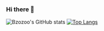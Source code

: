 ### Hi there 👋

![Bzozoo's GitHub stats](https://github-readme-stats.vercel.app/api?username=bzozoo&count_private=true)
[![Top Langs](https://github-readme-stats.vercel.app/api/top-langs/?username=bzozoo)](https://github.com/bzozoo/github-readme-stats)
